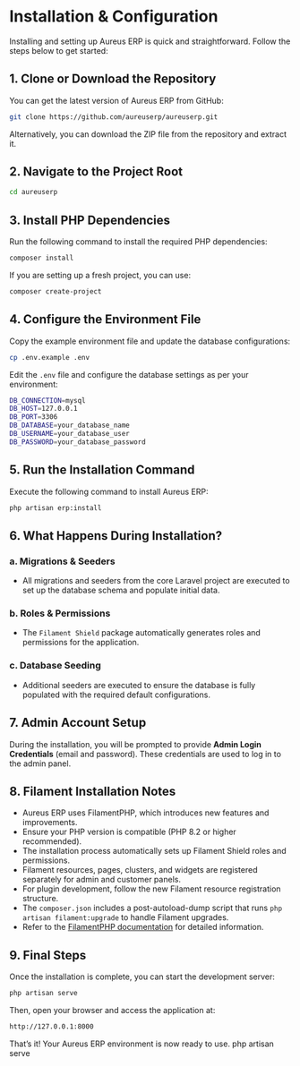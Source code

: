 # Installation & Configuration

Installing and setting up Aureus ERP is quick and straightforward. Follow the steps below to get started:

## 1. Clone or Download the Repository

You can get the latest version of Aureus ERP from GitHub:

```bash
git clone https://github.com/aureuserp/aureuserp.git
```

Alternatively, you can download the ZIP file from the repository and extract it.

## 2. Navigate to the Project Root

```bash
cd aureuserp
```

## 3. Install PHP Dependencies

Run the following command to install the required PHP dependencies:

```bash
composer install
```

If you are setting up a fresh project, you can use:

```bash
composer create-project
```

## 4. Configure the Environment File

Copy the example environment file and update the database configurations:

```bash
cp .env.example .env
```

Edit the `.env` file and configure the database settings as per your environment:

```bash
DB_CONNECTION=mysql
DB_HOST=127.0.0.1
DB_PORT=3306
DB_DATABASE=your_database_name
DB_USERNAME=your_database_user
DB_PASSWORD=your_database_password
```

## 5. Run the Installation Command

Execute the following command to install Aureus ERP:

```bash
php artisan erp:install
```

## 6. What Happens During Installation?

### a. Migrations & Seeders

- All migrations and seeders from the core Laravel project are executed to set up the database schema and populate initial data.

### b. Roles & Permissions

- The `Filament Shield` package automatically generates roles and permissions for the application.

### c. Database Seeding

- Additional seeders are executed to ensure the database is fully populated with the required default configurations.

## 7. Admin Account Setup

During the installation, you will be prompted to provide **Admin Login Credentials** (email and password). These credentials are used to log in to the admin panel.

## 8. Filament Installation Notes

- Aureus ERP uses FilamentPHP, which introduces new features and improvements.
- Ensure your PHP version is compatible (PHP 8.2 or higher recommended).
- The installation process automatically sets up Filament Shield roles and permissions.
- Filament resources, pages, clusters, and widgets are registered separately for admin and customer panels.
- For plugin development, follow the new Filament resource registration structure.
- The `composer.json` includes a post-autoload-dump script that runs `php artisan filament:upgrade` to handle Filament upgrades.
- Refer to the [FilamentPHP documentation](https://filamentphp.com/docs/4.x) for detailed information.

## 9. Final Steps

Once the installation is complete, you can start the development server:

```bash
php artisan serve
```

Then, open your browser and access the application at:

```bash
http://127.0.0.1:8000
```

That’s it! Your Aureus ERP environment is now ready to use.
php artisan serve
